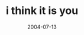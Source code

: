 ---
layout: base.njk
title : 'i think it is you' 
view_title : 'i think it is you' 
year : '2004' 
date : '2004-07-13' 
img_file : '/drawing/ithinkitisyou.png' 
html_file : 'ithinkitisyou' 
next_html : 'onlygodleftme.html' 
year_order : '120' 
permalink : "title/{{html_file}}.html"
---